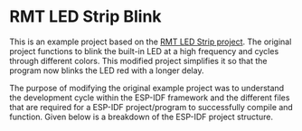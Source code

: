 # RMT LED Strip Blink

This is an example project based on the [RMT LED Strip project](https://github.com/espressif/esp-idf/blob/master/examples/peripherals/rmt/led_strip/). The original project functions to blink the built-in LED at a high frequency and cycles through different colors. This modified project simplifies it so that the program now blinks the LED red with a longer delay.

The purpose of modifying the original example project was to understand the development cycle within the ESP-IDF framework and the different files that are required for a ESP-IDF project/program to successfully compile and function. Given below is a breakdown of the ESP-IDF project structure.
